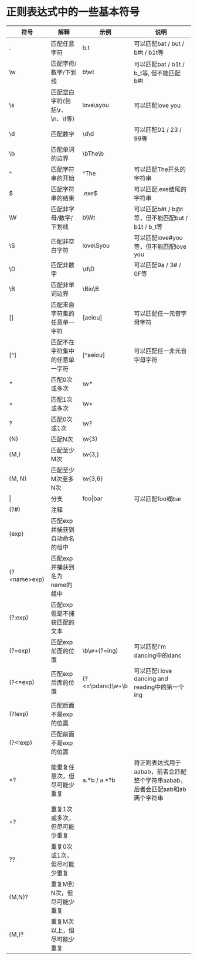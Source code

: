 # 正则表达式中的一些基本符号

| 符号 | 解释 | 示例 | 说明 |
| ---- | ---- | ---- | ---- |
|   .  | 匹配任意字符 | b.t | 可以匹配bat / but / b#t / b1t等 |
| \w  | 匹配字母/数字/下划线 | b\wt | 可以匹配bat / b1t / b_t等, 但不能匹配b#t |
| \s | 匹配空白字符(包括\r、\n、\t等) | love\syou | 可以匹配love you |
| \d | 匹配数字 | \d\d | 可以匹配01 / 23 / 99等 |
| \b | 匹配单词的边界 | \bThe\b |   |
| ^  | 匹配字符串的开始 | ^The | 可以匹配The开头的字符串|
| $ | 匹配字符串的结束 | .exe$ | 可以匹配.exe结尾的字符串 |
| \W | 匹配非字母/数字/下划线 | b\Wt | 可以匹配b#t / b@t等，但不能匹配but / b1t / b_t等 |
| \S | 匹配非空白字符 | love\Syou  | 可以匹配love#you等，但不能匹配love you |
| \D | 匹配非数字 | \d\D | 可以匹配9a / 3# / 0F等 |
| \B | 匹配非单词边界 | \Bio\B |  |
| [] | 匹配来自字符集的任意单一字符 | [aeiou] | 可以匹配任一元音字母字符 |
| [^] | 匹配不在字符集中的任意单一字符 | [^aeiou] | 可以匹配任一非元音字母字符 |
| * | 匹配0次或多次 | \w* |  |
| + | 匹配1次或多次 | \w+ |  |
| ? | 匹配0次或1次  | \w? |  |
| {N} | 匹配N次 | \w{3} |  |
| {M,} | 匹配至少M次 | \w{3,} |  |
| {M, N} | 匹配至少M次至多N次 | \w{3,6} |  |
| \| | 分支 | foo\|bar |  可以匹配foo或bar |
| (?#) | 注释 | | |
| (exp) | 匹配exp并捕获到自动命名的组中 | | |
| (?\<name\>exp) | 匹配exp并捕获到名为name的组中 | | |
| (?:exp) | 匹配exp但是不捕获匹配的文本 | | |
| (?=exp) | 匹配exp前面的位置 | \b\w+(?=ing) | 可以匹配I'm dancing中的danc |
| (?<=exp) | 匹配exp后面的位置 | (?<=\bdanc)\w+\b | 可以匹配I love dancing and reading中的第一个ing |
| (?!exp) | 匹配后面不是exp的位置 |  | |
| (?<!exp) | 匹配前面不是exp的位置 | | |
| *? | 能重复任意次，但尽可能少重复 | a.\*b / a.\*?b | 将正则表达式用于aabab，前者会匹配整个字符串aabab，后者会匹配aab和ab两个字符串 |
| +? | 重复1次或多次，但尽可能少重复 |  |  |
| ?? | 重复0次或1次，但尽可能少重复 | | |
| {M,N}? | 重复M到N次，但尽可能少重复 | | |
| {M,}? | 重复M次以上，但尽可能少重复 | | |
















